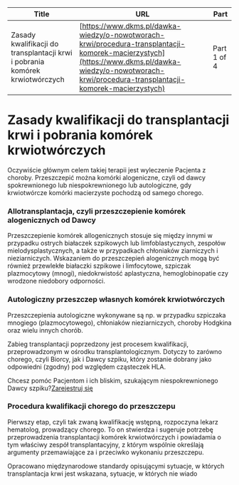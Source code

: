 | **Title**       | **URL**           | **Part**              |
|-----------------|-------------------|-----------------------|
| Zasady kwalifikacji do transplantacji krwi i pobrania komórek krwiotwórczych         | [https://www.dkms.pl/dawka-wiedzy/o-nowotworach-krwi/procedura-transplantacji-komorek-macierzystych](https://www.dkms.pl/dawka-wiedzy/o-nowotworach-krwi/procedura-transplantacji-komorek-macierzystych)    | Part 1 of 4          |

# Zasady kwalifikacji do transplantacji krwi i pobrania komórek krwiotwórczych

Oczywiście głównym celem takiej terapii jest wyleczenie Pacjenta z choroby. Przeszczepić można komórki alogeniczne, czyli od dawcy spokrewnionego lub niespokrewnionego lub autologiczne, gdy krwiotwórcze komórki macierzyste pochodzą od samego chorego.


### Allotransplantacja, czyli przeszczepienie komórek alogenicznych od Dawcy


Przeszczepienie komórek allogenicznych stosuje się między innymi w przypadku ostrych białaczek szpikowych lub limfoblastycznych, zespołów mielodysplastycznych, a także w przypadkach chłoniaków ziarniczych i nieziarniczych. Wskazaniem do przeszczepień alogenicznych mogą być również przewlekłe białaczki szpikowe i limfocytowe, szpiczak plazmocytowy (mnogi), niedokrwistość aplastyczna, hemoglobinopatie czy wrodzone niedobory odporności.


### Autologiczny przeszczep własnych komórek krwiotwórczych


Przeszczepienia autologiczne wykonywane są np. w przypadku szpiczaka mnogiego (plazmocytowego), chłoniaków nieziarniczych, choroby Hodgkina oraz wielu innych chorób.


Zabieg transplantacji poprzedzony jest procesem kwalifikacji, przeprowadzonym w ośrodku transplantologicznym. Dotyczy to zarówno chorego, czyli Biorcy, jak i Dawcy szpiku, który zostanie dobrany jako odpowiedni (zgodny) pod względem cząsteczek HLA.


Chcesz pomóc Pacjentom i ich bliskim, szukającym niespokrewnionego Dawcy szpiku?[Zarejestruj się](/zarejestruj-sie-teraz "Zarejestruj sie teraz")
### Procedura kwalifikacji chorego do przeszczepu


Pierwszy etap, czyli tak zwaną kwalifikację wstępną, rozpoczyna lekarz hematolog, prowadzący chorego. To on stwierdza i sugeruje potrzebę przeprowadzenia transplantacji komórek krwiotwórczych i powiadamia o tym właściwy zespół transplantacyjny, z którym wspólnie określają argumenty przemawiające za i przeciwko wykonaniu przeszczepu.


Opracowano międzynarodowe standardy opisującymi sytuacje, w których transplantacja krwi jest wskazana, sytuacje, w których nie wiado